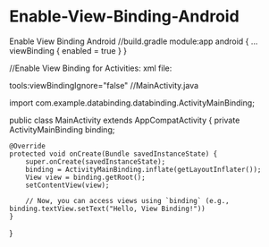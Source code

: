 # Enable-View-Binding-Android
Enable View Binding Android
//build.gradle module:app 
android {
    ...
    viewBinding {
        enabled = true
    }
}

//Enable View Binding for Activities: xml file:

tools:viewBindingIgnore="false"
//MainActivity.java

import com.example.databinding.databinding.ActivityMainBinding;

public class MainActivity extends AppCompatActivity {
    private ActivityMainBinding binding;

    @Override
    protected void onCreate(Bundle savedInstanceState) {
        super.onCreate(savedInstanceState);
        binding = ActivityMainBinding.inflate(getLayoutInflater());
        View view = binding.getRoot();
        setContentView(view);

        // Now, you can access views using `binding` (e.g., binding.textView.setText("Hello, View Binding!"))
    }
}
